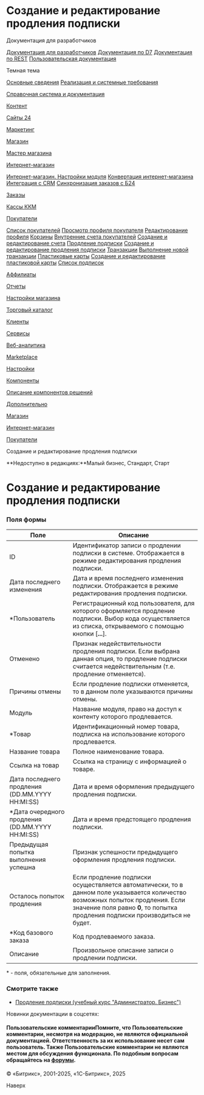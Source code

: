 # Создание и редактирование продления подписки

Документация для разработчиков

[Документация для разработчиков](https://dev.1c-bitrix.ru/api_help/)
[Документация по D7](https://dev.1c-bitrix.ru/api_d7/)
[Документация по REST](https://dev.1c-bitrix.ru/rest_help/)
[Пользовательская документация](https://dev.1c-bitrix.ru/user_help/)

Темная тема

[Основные сведения](/user_help/index.php)
[Реализация и системные требования](/user_help/reqintro.php)

[Справочная система и документация](/user_help/help/index.php)

[Контент](/user_help/content/index.php)

[Сайты 24](/user_help/sites24/index.php)

[Маркетинг](/user_help/marketing/index.php)

[Магазин](/user_help/store/index.php)

[Мастер магазина](/user_help/store/storeassist.php)

[Интернет-магазин](/user_help/store/sale/index.php)

[Интернет-магазин. Настройки модуля](/user_help/store/sale/settings_sale.php)
[Конвертация интернет-магазина](/user_help/store/sale/sale_converter.php)
[Интеграция с CRM](/user_help/store/sale/sale_crm.php)
[Синхронизация заказов с Б24](/user_help/store/sale/sale_order_crm.php)

[Заказы](/user_help/store/sale/orders/index.php)

[Кассы ККМ](/user_help/store/sale/cashbox/index.php)

[Покупатели](/user_help/store/sale/user_accounts/index.php)

[Список покупателей](/user_help/store/sale/user_accounts/buyers_list.php)
[Просмотр профиля покупателя](/user_help/store/sale/user_accounts/profile_view.php)
[Редактирование профиля](/user_help/store/sale/user_accounts/sale_buyers_profile_edit.php)
[Корзины](/user_help/store/sale/user_accounts/baskets.php)
[Внутренние счета покупателей](/user_help/store/sale/user_accounts/sale_account_admin.php)
[Создание и редактирование счета](/user_help/store/sale/user_accounts/sale_account_edit.php)
[Продление подписки](/user_help/store/sale/user_accounts/sale_recurring_admin.php)
[Создание и редактирование продления подписки](/user_help/store/sale/user_accounts/sale_recurring_edit.php)
[Транзакции](/user_help/store/sale/user_accounts/sale_transact_admin.php)
[Выполнение новой транзакции](/user_help/store/sale/user_accounts/sale_transact_edit.php)
[Пластиковые карты](/user_help/store/sale/user_accounts/sale_ccards_admin.php)
[Создание и редактирование пластиковой карты](/user_help/store/sale/user_accounts/sale_ccards_edit.php)
[Список подписок](/user_help/store/sale/user_accounts/cat_subscription_list.php)

[Аффилиаты](/user_help/store/sale/affiliates/index.php)

[Отчеты](/user_help/store/sale/statistic/index.php)

[Настройки магазина](/user_help/store/sale/settings/index.php)

[Торговый каталог](/user_help/store/catalog/index.php)

[Клиенты](/user_help/clients/index.php)

[Сервисы](/user_help/service/index.php)

[Веб-аналитика](/user_help/statistic/index.php)

[Marketplace](/user_help/marketplace/index.php)

[Настройки](/user_help/settings/index.php)

[Компоненты](/user_help/components/index.php)

[Описание компонентов решений](/user_help/description_decisions/index.php)

[Дополнительно](/user_help/additional/index.php)

[Магазин](/user_help/store/index.php)

[Интернет-магазин](/user_help/store/sale/index.php)

[Покупатели](/user_help/store/sale/user_accounts/index.php)

Создание и редактирование продления подписки

**Недоступно в редакциях:**Малый бизнес, Стандарт, Старт

# Создание и редактирование продления подписки

### Поля формы

| Поле | Описание |
| --- | --- |
| ID | Идентификатор записи о продлении подписки в системе.   Отображается в режиме редактирования продления подписки. |
| Дата последнего изменения | Дата и время последнего изменения подписки.   Отображается в режиме редактирования продления подписки. |
| \*Пользователь | Регистрационный код пользователя, для которого оформляется продление подписки. Выбор кода осуществляется из списка, открываемого с помощью кнопки [**...**]. |
| Отменено | Признак недействительности продления подписки.   Если выбрана данная опция, то продление подписки считается недействительным (т.е. продление отменяется). |
| Причины отмены | Если продление подписки отменяется, то в данном поле указываются причины отмены. |
| Модуль | Название модуля, право на доступ к контенту которого продлевается. |
| \*Товар | Идентификационный номер товара, подписка на использование которого продлевается. |
| Название товара | Полное наименование товара. |
| Ссылка на товар | Ссылка на страницу с информацией о товаре. |
| Дата последнего продления (DD.MM.YYYY HH:MI:SS) | Дата и время оформления предыдущего продления подписки. |
| \*Дата очередного продления (DD.MM.YYYY HH:MI:SS) | Дата и время предстоящего продления подписки. |
| Предыдущая попытка выполнения успешна | Признак успешности предыдущего оформления продления подписки. |
| Осталось попыток продления | Если продление подписки осуществляется автоматически, то в данном поле указывается количество возможных попыток продления. Если значение поля равно **0**, то попытка продления подписки производиться не будет. |
| \*Код базового заказа | Код продлеваемого заказа. |
| Описание | Произвольное описание записи о продлении подписки. |

\* - поля, обязательные для заполнения.

### Смотрите также

* [Продление подписки (учебный курс "Администратор. Бизнес")](https://dev.1c-bitrix.ru/learning/course/index.php?COURSE_ID=42&LESSON_ID=3199)

Новинки документации в соцсетях:

#### Пользовательские комментарииПомните, что Пользовательские комментарии, несмотря на модерацию, не являются официальной документацией. Ответственность за их использование несет сам пользователь. Также Пользовательские комментарии не являются местом для обсуждения функционала. По подобным вопросам обращайтесь на [форумы](http://dev.1c-bitrix.ru/community/forums/group1/).

© «Битрикс», 2001-2025, «1С-Битрикс», 2025

Наверх